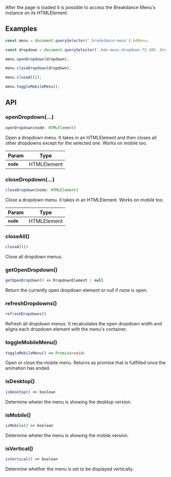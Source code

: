 After the page is loaded it is possible to access the Breakdance Menu's instance on its HTMLElement:

## Examples

```js
const menu = document.querySelector('.breakdance-menu').bdMenu;
```

```js
const dropdown = document.querySelector('.bde-menu-dropdown-72-105 .breakdance-dropdown');

menu.openDropdown(dropdown);

menu.closeDropdown(dropdown);

menu.closeAll();

menu.toggleMobileMenu();
```

## API

### openDropdown(...)

```typescript
openDropdown(node: HTMLElement)
```

Open a dropdown menu. It takes in an HTMLElement and then closes all other dropdowns except for the selected one. Works on mobile too.

| Param         | Type                                                              |
| ------------- | ----------------------------------------------------------------- |
| **`node`** | HTMLElement |


### closeDropdown(...)

```typescript
closeDropdown(node: HTMLElement)
```

Close a dropdown menu. It takes in an HTMLElement. Works on mobile too.

| Param         | Type                                                              |
| ------------- | ----------------------------------------------------------------- |
| **`node`** | HTMLElement |

### closeAll()

```typescript
closeAll()
```

Close all dropdown menus.

### getOpenDropdown()

```typescript
getOpenDropdown() => DropdownElement | null
```

Return the currently open dropdown element or null if none is open.

### refreshDropdowns()

```typescript
refreshDropdowns()
```

Refresh all dropdown menus. It recalculates the open dropdown width and aligns each dropdown element with the menu's container.


### toggleMobileMenu()

```typescript
toggleMobileMenu() => Promise<void>
```

Open or close the mobile menu. Returns as promise that is fullfilled once the animation has ended.


### isDesktop()

```typescript
isDesktop() => boolean
```

Determine wheter the menu is showing the desktop version.

### isMobile()

```typescript
isMobile() => boolean
```

Determine wheter the menu is showing the mobile version.

### isVertical()

```typescript
isVertical() => boolean
```

Determine whether the menu is set to be displayed vertically.
